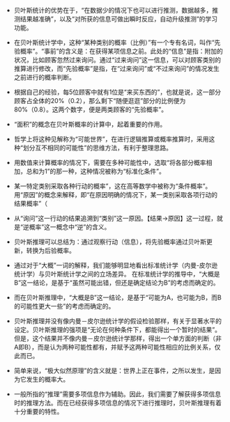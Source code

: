- 贝叶斯统计的优势在于，“在数据少的情况下也可以进行推测，数据越多，推测结果越准确”，以及“对所获的信息可做出瞬时反应，自动升级推测”的学习功能。

- 在贝叶斯统计学中，这种“某种类别的概率（比例）”有一个专有名词，叫作“先验概率”。“事前”的含义是：在获得某项信息之前。此处的“信息”是指：附加的状况，比如顾客忽然过来询问。通过“过来询问”这一信息，可以对顾客类别的推算进行修改，而“先验概率”是指，在“过来询问”或“不过来询问”的情况发生之前进行的概率判断。

- 根据自己的经验，每5位顾客中就有1位是“来买东西的”，也就是说，这一部分顾客占全体的20%（0.2），那么剩下“随便逛逛”部分的比例便为80%（0.8）。这两个数字，便是两类顾客的“先验概率”。

- “面积”的概念在贝叶斯概率的计算中，起着重要的作用。

- 哲学上将这种见解称为“可能世界”，在进行逻辑推算或概率推算时，采用这种“划分互不相同的可能性”的思维方法，有利于整理思路。

- 用数值来计算概率的情况下，需要在多种可能性中，选取“将各部分概率相加，总和为1”的那一种，这种情况被称为“标准化条件”。

- 某一特定类别采取各种行动的概率”，这在高等数学中被称为“条件概率”。用“原因”的概念来解释，即“在原因明确的情况下，某一类别采取各项行动的结果概率”（

- 从“询问”这一行动的结果追溯到“类别”这一原因。【结果→原因】这一过程，就是“逆概率”这一概念中“逆”的含义。

- 贝叶斯推理可以总结为：通过观察行动（信息），将先验概率通过贝叶斯更新，转换为后验概率。

- 通过对于“大概”一词的解释，我们能够明显地看出标准统计学（内曼-皮尔逊统计学）与贝叶斯统计学之间的立场差异。 在标准统计学的推导中，“大概是B”这一结论，是基于“虽然可能出错，但还是确定结论为B”的考虑而确定的。

- 而在贝叶斯推理中，“大概是B”这一结论，是基于“可能为A，也可能为B，而B的可能性更大一些”的考虑而确定的。

- 贝叶斯推理并没有像内曼－皮尔逊统计学的假设检验那样，有关于显著水平的设定。贝叶斯推理的强项是“无论在何种条件下，都能得出一个暂时的结果”。但是，这个结果并不像内曼－皮尔逊统计学那样，得出一个单方面的判断（非A即B），而是认为两种可能性都有，并赋予这两种可能性相应的比例关系，仅此而已。

- 简单来说，“极大似然原理”的含义就是：世界上正在事件，之所以发生，是因为它发生的概率大。

- 一般所指的“推理”需要多项信息作为辅助。因此，我们需要了解获得多项信息时的推理方法。而在已经获得多项信息的情况下进行推理时，贝叶斯推理有着十分重要的特性。

